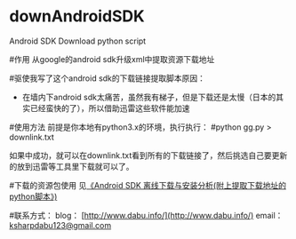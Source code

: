 # downAndroidSDK
Android SDK Download python script

#作用
从google的android sdk升级xml中提取资源下载地址



#驱使我写了这个android sdk的下载链接提取脚本原因：
- 在墙内下android sdk太痛苦，虽然我有梯子，但是下载还是太慢（日本的其实已经蛮快的了），所以借助迅雷这些软件能加速


#使用方法
前提是你本地有python3.x的环境，执行执行：
#python gg.py > downlink.txt

如果中成功，就可以在downlink.txt看到所有的下载链接了，然后挑选自己要更新的放到迅雷等工具里下载就可以了。

#下载的资源包使用
 见[《Android SDK 离线下载与安装分析(附上提取下载地址的python脚本》)](http://www.dabu.info/android-sdk-offline-install-extract-python-script.html)



#联系方式：
blog： [http://www.dabu.info/](http://www.dabu.info/)
email： ksharpdabu123@gmail.com



